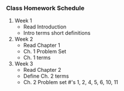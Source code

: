 ### Class Homework Schedule

1. Week 1
    - Read Introduction
    - Intro terms short definitions
1. Week 2
    - Read Chapter 1
    - Ch. 1 Problem Set
    - Ch. 1 terms
1. Week 3
    - Read Chapter 2
    - Define Ch. 2 terms
    - Ch. 2 Problem set #'s 1, 2, 4, 5, 6, 10, 11

<!--1. 1. Week 4
    - Finish all assignments not completed!
    - It's too hot for homework.
- Try installing python on your home computer
    <!-- - Read Chapter 2
    - Define Ch. 2 terms
    - Ch. 2 Problem set #'s 1, 2, 4, 5, 6, 10, 11
    - Prepare for Quiz 1 - Quiz covers terms from intro, ch1 and ch2 -->
<!-- 1. Week 5
    - Prepare for Quiz 1 - Quiz covers terms from intro, ch1 and ch2
    - Chapter 3 homework below due in 2 weeks
1. Week 6
    - Read Chapter 3
    - Define Ch. 3 terms
    - Ch. 3 problem set #'s 1, 3, 7
1. Week 7
    - Read Chapter 4
    - Define Ch. 4 terms
    - Ch. 4 Problem set #'s 1-11
1. Week 8
    - Read Chapter 5
    - Define Ch. 5 terms
1. Week 9
    - Quiz 2 NEXT WEEK!! -->
<!-- 1. Week 10
1. Week 11
1. Week 12 -->
